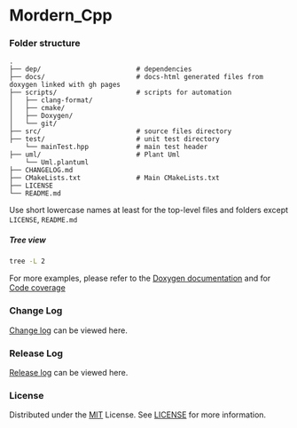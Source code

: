 # Mordern_Cpp

### Folder structure
    .
    ├── dep/                        # dependencies
    ├── docs/                       # docs-html generated files from doxygen linked with gh pages
    ├── scripts/                    # scripts for automation
    │   ├── clang-format/
    │   ├── cmake/
    │   ├── Doxygen/
    │   └── git/
    ├── src/                        # source files directory
    ├── test/                       # unit test directory
        └── mainTest.hpp            # main test header
    ├── uml/                        # Plant Uml
        └── Uml.plantuml
    ├── CHANGELOG.md 
    ├── CMakeLists.txt              # Main CMakeLists.txt
    ├── LICENSE         
    └── README.md   
    
Use short lowercase names at least for the top-level files and folders except `LICENSE`, `README.md`

##### Tree view
```bash
tree -L 2
```
For more examples, please refer to the [Doxygen documentation](https://neeraj2k18.github.io/Mordern_Cpp/docs/Doxygen/index.html) and for [Code coverage](https://neeraj2k18.github.io/Mordern_Cpp/docs/gcov-html/index.html) 

<!--change and Release Log -->
### Change Log
[Change log](CHANGELOG.md) can be viewed here.

### Release Log
[Release log](https://github.com/Neeraj2K18/Mordern_Cpp/releases) can be viewed here.

<!-- LICENSE -->
### License
Distributed under the [MIT](https://choosealicense.com/licenses/mit/) License. See [LICENSE](LICENSE) for more information.
